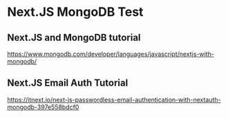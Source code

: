 # Next.JS MongoDB Test

## Next.JS and MongoDB tutorial

https://www.mongodb.com/developer/languages/javascript/nextjs-with-mongodb/

## Next.JS Email Auth Tutorial

https://itnext.io/next-js-passwordless-email-authentication-with-nextauth-mongodb-397e558bdcf0
